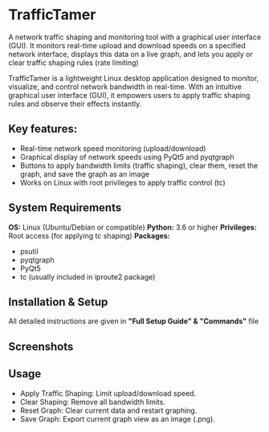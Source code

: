 # TrafficTamer

A network traffic shaping and monitoring tool with a graphical user interface (GUI). It monitors real-time upload and download speeds on a specified network interface, displays this data on a live graph, and lets you apply or clear traffic shaping rules (rate limiting)

TrafficTamer is a lightweight Linux desktop application designed to monitor, visualize, and control network bandwidth in real-time. With an intuitive graphical user interface (GUI), it empowers users to apply traffic shaping rules and observe their effects instantly.


## Key features:
- Real-time network speed monitoring (upload/download)
- Graphical display of network speeds using PyQt5 and pyqtgraph
- Buttons to apply bandwidth limits (traffic shaping), clear them, reset the graph, and save the graph as an image
- Works on Linux with root privileges to apply traffic control (tc)

## System Requirements
**OS:** Linux (Ubuntu/Debian or compatible)
**Python:** 3.6 or higher
**Privileges:** Root access (for applying tc shaping)
**Packages:**
- psutil
- pyqtgraph
- PyQt5
- tc (usually included in iproute2 package)

## Installation & Setup
All detailed instructions are given in **"Full Setup Guide" & "Commands"** file

## Screenshots

## Usage
- Apply Traffic Shaping: Limit upload/download speed.
- Clear Shaping: Remove all bandwidth limits.
- Reset Graph: Clear current data and restart graphing.
- Save Graph: Export current graph view as an image (.png).
